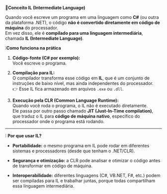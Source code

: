 
 📌**Conceito IL (Intermediate Language)**

Quando você escreve um programa em uma linguagem como **C#** (ou outra da plataforma .NET), o código **não é convertido diretamente em código de máquina** do processador.  
Em vez disso, ele é **compilado para uma linguagem intermediária**, chamada **IL (Intermediate Language)**.

❕**Como funciona na prática**

1. **Código-fonte (C# por exemplo):**  
    Você escreve o programa.
    
2. **Compilação para IL:**  
    O compilador transforma esse código em **IL**, que é um conjunto de instruções de baixo nível, mas ainda independentes do processador.  
    👉 Esse IL fica armazenado em arquivos `.exe` ou `.dll`.
    
3. **Execução pela CLR (Common Language Runtime):**  
    Quando você roda o programa, o IL não é executado diretamente.  
    Ele passa por outro passo chamado **JIT (Just-In-Time compilation)**, que traduz o IL para **código de máquina nativo**, específico do processador onde o programa está rodando.
    

---

❕ **Por que usar IL?**

- **Portabilidade:** o mesmo programa em IL pode rodar em diferentes sistemas e processadores (desde que tenham o .NET/CLR).
    
- **Segurança e otimização:** a CLR pode analisar e otimizar o código antes de transformar em código de máquina.
    
- **Interoperabilidade:** diferentes linguagens (C#, VB.NET, F#, etc.) podem ser compiladas para IL e trabalhar juntas, porque todas compartilham essa linguagem intermediária.